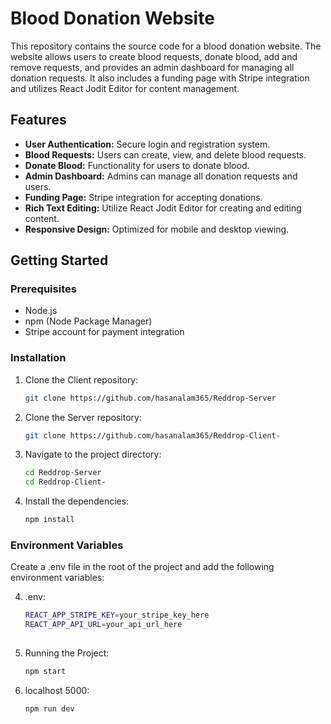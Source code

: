# Blood Donation Website

This repository contains the source code for a blood donation website. The website allows users to create blood requests, donate blood, add and remove requests, and provides an admin dashboard for managing all donation requests. It also includes a funding page with Stripe integration and utilizes React Jodit Editor for content management.

## Features

- **User Authentication:** Secure login and registration system.
- **Blood Requests:** Users can create, view, and delete blood requests.
- **Donate Blood:** Functionality for users to donate blood.
- **Admin Dashboard:** Admins can manage all donation requests and users.
- **Funding Page:** Stripe integration for accepting donations.
- **Rich Text Editing:** Utilize React Jodit Editor for creating and editing content.
- **Responsive Design:** Optimized for mobile and desktop viewing.

## Getting Started

### Prerequisites

- Node.js
- npm (Node Package Manager)
- Stripe account for payment integration

### Installation


1. Clone the Client repository:
   ```sh
   git clone https://github.com/hasanalam365/Reddrop-Server

2. Clone the Server repository:
   ```sh
   git clone https://github.com/hasanalam365/Reddrop-Client-

3. Navigate to the project directory:
   ```sh
   cd Reddrop-Server
   cd Reddrop-Client-

4. Install the dependencies:
   ```sh
   npm install

### Environment Variables
Create a .env file in the root of the project and add the following environment variables:


4. .env:
   ```sh
   REACT_APP_STRIPE_KEY=your_stripe_key_here
   REACT_APP_API_URL=your_api_url_here
  

5. Running the Project:
   ```sh
   npm start

3. localhost 5000:
   ```sh
   npm run dev

